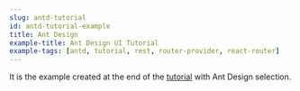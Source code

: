 ```yaml
---
slug: antd-tutorial
id: antd-tutorial-example
title: Ant Design
example-title: Ant Design UI Tutorial
example-tags: [antd, tutorial, rest, router-provider, react-router]
---
```


It is the example created at the end of the [tutorial](/docs/tutorial/introduction/index/) with Ant Design selection.

<br/>

<CodeSandboxExample path="tutorial-antd" />
